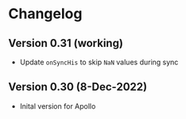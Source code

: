# Changelog

## Version 0.31 (working)
* Update `onSyncHis` to skip `NaN` values during sync

## Version 0.30 (8-Dec-2022)
* Inital version for Apollo